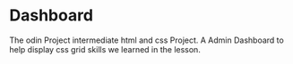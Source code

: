 # Dashboard
The odin Project intermediate html and css Project.
A Admin Dashboard to help display css grid skills we learned in the lesson.
